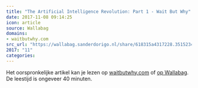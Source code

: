 ```yaml
---
title: "The Artificial Intelligence Revolution: Part 1 - Wait But Why"
date: 2017-11-08 09:14:25
icon: article
source: Wallabag
domains:
- waitbutwhy.com
src_url: "https://wallabag.sanderdorigo.nl/share/618315a4317228.35152348"
2017: "11"
categories:
---
```

Het oorspronkelijke artikel kan je lezen op [waitbutwhy.com](https://waitbutwhy.com/2015/01/artificial-intelligence-revolution-1.html) of [op Wallabag](https://wallabag.sanderdorigo.nl/share/618315a4317228.35152348). De leestijd is ongeveer 40 minuten.